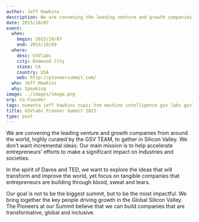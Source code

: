 ```yaml
---
author: Jeff Hawkins
description: We are convening the leading venture and growth companies from around the world, highly curated by the GSV TEAM, to gather in Silicon Valley. We don’t want incremental ideas
date: 2015/10/07
event:
  when:
    begin: 2015/10/07
    end: 2015/10/09
  where:
    desc: GSVlabs
    city: Redwood City
    state: CA
    country: USA
    web: http://pioneersummit.com/
  who: Jeff Hawkins
  why: Speaking
image: ../images/image.png
org: Co-Founder
tags: numenta jeff hawkins nupic htm machine intelligence gsv labs gsvlabs pioneer summit
title: GSVlabs Pioneer Summit 2015
type: post
---
```


We are convening the leading venture and growth companies from around the world,
highly curated by the GSV TEAM, to gather in Silicon Valley. We don’t want
incremental ideas. Our main mission is to help accelerate entrepreneurs’ efforts
to make a significant impact on industries and societies.

In the spirit of Davos and TED, we want to explore the ideas that will transform
and improve the world, yet focus on tangible companies that entrepreneurs are
building through blood, sweat and tears.

Our goal is not to be the biggest summit, but to be the most impactful. We bring
together the key people driving growth in the Global Silicon Valley. The
Pioneers at our Summit believe that we can build companies that are
transformative, global and inclusive.
